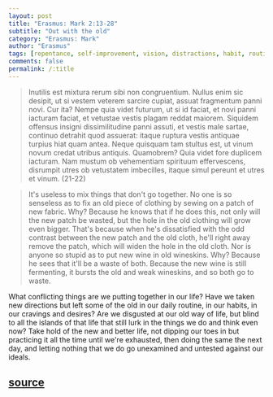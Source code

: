 ```yaml
---
layout: post
title: "Erasmus: Mark 2:13-28"
subtitle: "Out with the old"
category: "Erasmus: Mark"
author: "Erasmus"
tags: [repentance, self-improvement, vision, distractions, habit, routines]
comments: false
permalink: /:title
---
```


> Inutilis est mixtura rerum sibi non congruentium. Nullus enim sic desipit, ut si vestem veterem sarcire cupiat, assuat fragmentum panni novi. Cur ita? Nempe quia videt futurum, ut si id faciat, et novi panni iacturam faciat, et vetustae vestis plagam reddat maiorem. Siquidem offensus insigni dissimilitudine panni assuti, et vestis male sartae, continuo detrahit quod assuerat: itaque ruptura vestis antiquae turpius hiat quam antea. Neque quisquam tam stultus est, ut vinum novum credat utribus antiquis. Quamobrem? Quia videt fore duplicem iacturam. Nam mustum ob vehementiam spirituum effervescens, disrumpit utres ob vetustatem imbecilles, itaque simul pereunt et utres et vinum. (21-22)

> It's useless to mix things that don't go together. No one is so senseless as to fix an old piece of clothing by sewing on a patch of new fabric. Why? Because he knows that if he does this, not only will the new patch be wasted, but the hole in the old clothing will grow even bigger. That's because when he's dissatisfied with the odd contrast between the new patch and the old cloth, he'll right away remove the patch, which will widen the hole in the old cloth. Nor is anyone so stupid as to put new wine in old wineskins. Why? Because he sees that it'll be a waste of both. Because the new wine is still fermenting, it bursts the old and weak wineskins, and so both go to waste.

What conflicting things are we putting together in our life? Have we taken new directions but left some of the old in our daily routine, in our habits, in our cravings and desires? Are we disgusted at our old way of life, but blind to all the islands of that life that still lurk in the things we do and think even now? Take hold of the new and better life, not dipping our toes in but practicing it all the time until we're exhausted, then doing the same the next day, and letting nothing that we do go unexamined and untested against our ideals.

<h2 class="post-source"><a href="https://books.google.com/books?id=j7QtmPycnMsC&pg=PA177"><i class="fas fa-book" aria-hidden="true"></i> source</a></h2>